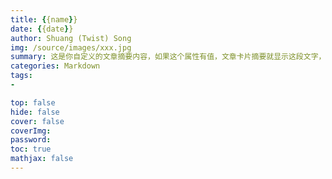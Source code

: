 ```yaml
---
title: {{name}}
date: {{date}}
author: Shuang (Twist) Song
img: /source/images/xxx.jpg
summary: 这是你自定义的文章摘要内容，如果这个属性有值，文章卡片摘要就显示这段文字，否则程序会自动截取文章的部分内容作为摘要
categories: Markdown
tags:
- 

top: false
hide: false
cover: false
coverImg:
password:
toc: true
mathjax: false
---
```

